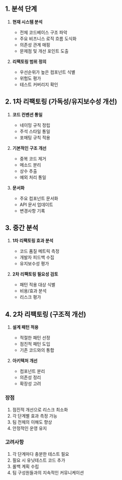 
## 1. 분석 단계
1. **현재 시스템 분석**
   - 전체 코드베이스 구조 파악
   - 주요 비즈니스 로직 흐름 도식화
   - 의존성 관계 매핑
   - 문제점 및 개선 포인트 도출

2. **리팩토링 범위 정의**
   - 우선순위가 높은 컴포넌트 식별
   - 위험도 평가
   - 테스트 커버리지 확인

## 2. 1차 리팩토링 (가독성/유지보수성 개선)
1. **코드 컨벤션 통일**
   - 네이밍 규칙 정립
   - 주석 스타일 통일
   - 포매팅 규칙 적용

2. **기본적인 구조 개선**
   - 중복 코드 제거
   - 메소드 분리
   - 상수 추출
   - 예외 처리 통일

3. **문서화**
   - 주요 컴포넌트 문서화
   - API 문서 업데이트
   - 변경사항 기록

## 3. 중간 분석
1. **1차 리팩토링 효과 분석**
   - 코드 품질 메트릭 측정
   - 개발자 피드백 수집
   - 유지보수성 평가

2. **2차 리팩토링 필요성 검토**
   - 패턴 적용 대상 식별
   - 비용/효과 분석
   - 리스크 평가

## 4. 2차 리팩토링 (구조적 개선)
1. **설계 패턴 적용**
   - 적절한 패턴 선정
   - 점진적 패턴 도입
   - 기존 코드와의 통합

2. **아키텍처 개선**
   - 컴포넌트 분리
   - 의존성 정리
   - 확장성 고려

### 장점
1. 점진적 개선으로 리스크 최소화
2. 각 단계별 효과 측정 가능
3. 팀 전체의 이해도 향상
4. 안정적인 운영 유지

### 고려사항
1. 각 단계마다 충분한 테스트 필요
2. 필요 시 유닛테스트 코드 추가
3. 롤백 계획 수립
4. 팀 구성원들과의 지속적인 커뮤니케이션


